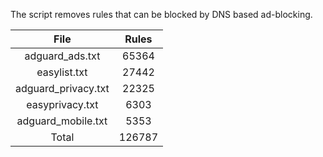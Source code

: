 The script removes rules that can be blocked by DNS based ad-blocking.


| File | Rules |
|:----:|:-----:|
| adguard_ads.txt | 65364 |
| easylist.txt | 27442 |
| adguard_privacy.txt | 22325 |
| easyprivacy.txt | 6303 |
| adguard_mobile.txt | 5353 |
| Total | 126787 |